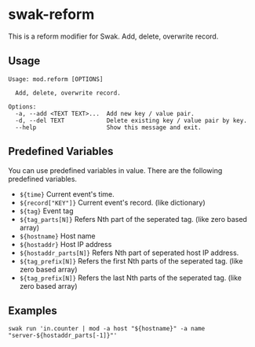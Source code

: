 # swak-reform

This is a reform modifier for Swak.
Add, delete, overwrite record.

## Usage

    Usage: mod.reform [OPTIONS]

      Add, delete, overwrite record.

    Options:
      -a, --add <TEXT TEXT>...  Add new key / value pair.
      -d, --del TEXT            Delete existing key / value pair by key.
      --help                    Show this message and exit.


## Predefined Variables

You can use predefined variables in value.
There are the following predefined variables.

- `${time}` Current event's time.
- `${record["KEY"]}` Current event's record. (like dictionary)
- `${tag}` Event tag
- `${tag_parts[N]}` Refers Nth part of the seperated tag. (like zero based array)
- `${hostname}` Host name
- `${hostaddr}` Host IP address
- `${hostaddr_parts[N]}` Refers Nth part of seperated host IP address.
- `${tag_prefix[N]}`  Refers the first Nth parts of the seperated tag. (like zero based array)
- `${tag_prefix[N]}`  Refers the last Nth parts of the seperated tag. (like zero based array)

## Examples

    swak run 'in.counter | mod -a host "${hostname}" -a name "server-${hostaddr_parts[-1]}"'
